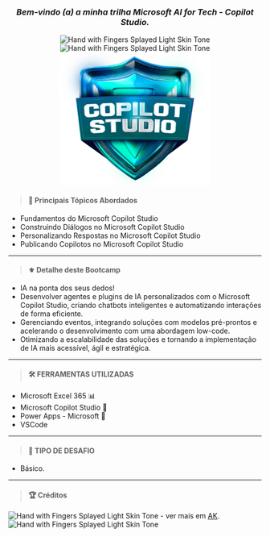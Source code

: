 <div align='center'>

### <i> Bem-vindo (a) a minha trilha Microsoft AI for Tech - Copilot Studio. </i>

<img src="https://raw.githubusercontent.com/Tarikul-Islam-Anik/Microsoft-Teams-Animated-Emojis/master/Emojis/Travel%20and%20places/Star.png" alt="Hand with Fingers Splayed Light Skin Tone" width="20" height="20" />
<img src="https://raw.githubusercontent.com/Tarikul-Islam-Anik/Microsoft-Teams-Animated-Emojis/master/Emojis/Hand%20gestures/Folded%20Hands%20Light%20Skin%20Tone.png" alt="Hand with Fingers Splayed Light Skin Tone" width="20" height="20" />

<br />

<img width="300" align="center" src="./img/logo-bootcamp-microsoft-copilot.png">

</div>

<div align='left'>

> #### 🎯 Principais Tópicos Abordados

- Fundamentos do Microsoft Copilot Studio
- Construindo Diálogos no Microsoft Copilot Studio
- Personalizando Respostas no Microsoft Copilot Studio
- Publicando Copilotos no Microsoft Copilot Studio

---

> #### ⚜️ Detalhe deste Bootcamp

- IA na ponta dos seus dedos!
- Desenvolver agentes e plugins de IA personalizados com o Microsoft Copilot Studio, criando chatbots inteligentes e automatizando interações de forma eficiente.
- Gerenciando eventos, integrando soluções com modelos pré-prontos e acelerando o desenvolvimento com uma abordagem low-code.
- Otimizando a escalabilidade das soluções e tornando a implementação de IA mais acessível, ágil e estratégica.

---

> #### 🛠️ FERRAMENTAS UTILIZADAS

- Microsoft Excel 365 📊
- Microsoft Copilot Studio 🤖
- Power Apps - Microsoft 🤖
- VSCode

---

> #### 🧩 TIPO DE DESAFIO

- Básico.

---

> #### 🏆 Créditos

<div align="left"> <img src="https://raw.githubusercontent.com/Tarikul-Islam-Anik/Animated-Fluent-Emojis/master/Emojis/Hand%20gestures/Eyes.png" alt="Hand with Fingers Splayed Light Skin Tone" width="20" height="20" /> - ver mais em <a href="https://github.com/angelicakadja">AK</a>.<img src="https://raw.githubusercontent.com/Tarikul-Islam-Anik/Animated-Fluent-Emojis/master/Emojis/Hand%20gestures/Waving%20Hand%20Medium%20Skin%20Tone.png" alt="Hand with Fingers Splayed Light Skin Tone" width="20" height="20" /></div>

</div>
